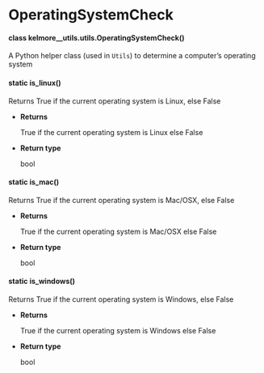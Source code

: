 <!-- kelmore__utils documentation master file, created by
sphinx-quickstart on Sun Sep  1 18:49:11 2019.
You can adapt this file completely to your liking, but it should at least
contain the root `toctree` directive. -->
# OperatingSystemCheck


#### class kelmore__utils.utils.OperatingSystemCheck()
A Python helper class (used in `Utils`)
to determine a computer’s operating system


#### static is_linux()
Returns True if the current operating system is Linux, else False


* **Returns**

    True if the current operating system is Linux else False



* **Return type**

    bool



#### static is_mac()
Returns True if the current operating system is Mac/OSX, else False


* **Returns**

    True if the current operating system is Mac/OSX else False



* **Return type**

    bool



#### static is_windows()
Returns True if the current operating system is Windows, else False


* **Returns**

    True if the current operating system is Windows else False



* **Return type**

    bool
